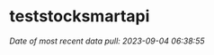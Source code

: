 
<!-- README.md is generated from README.Rmd. Please edit that file -->

# teststocksmartapi

*Date of most recent data pull: 2023-09-04 06:38:55*
